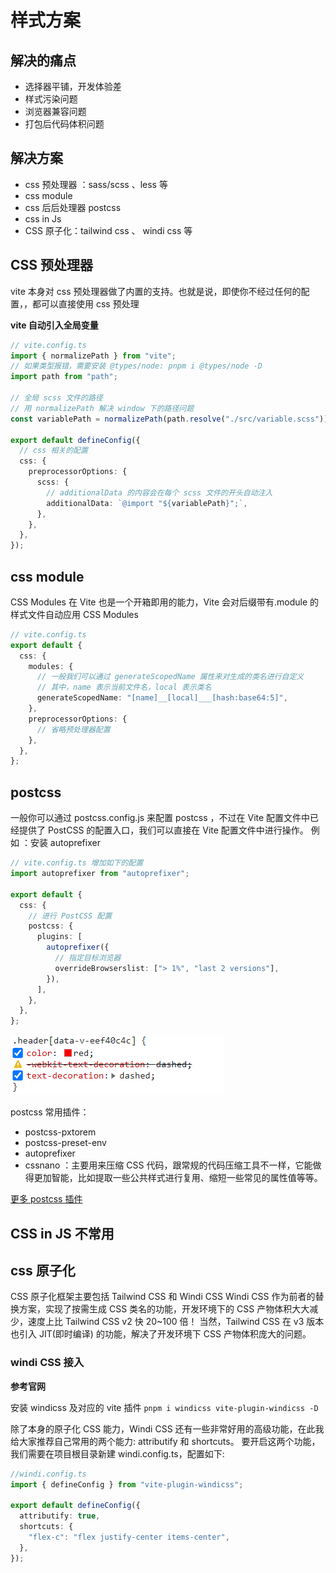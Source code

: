 # 样式方案

## 解决的痛点

- 选择器平铺，开发体验差
- 样式污染问题
- 浏览器兼容问题
- 打包后代码体积问题

## 解决方案

- css 预处理器 ：sass/scss 、less 等
- css module
- css 后后处理器 postcss
- css in Js
- CSS 原子化：tailwind css 、 windi css 等

## CSS 预处理器

vite 本身对 css 预处理器做了内置的支持。也就是说，即使你不经过任何的配置，，都可以直接使用 css 预处理

**vite 自动引入全局变量**

```ts
// vite.config.ts
import { normalizePath } from "vite";
// 如果类型报错，需要安装 @types/node: pnpm i @types/node -D
import path from "path";

// 全局 scss 文件的路径
// 用 normalizePath 解决 window 下的路径问题
const variablePath = normalizePath(path.resolve("./src/variable.scss"));

export default defineConfig({
  // css 相关的配置
  css: {
    preprocessorOptions: {
      scss: {
        // additionalData 的内容会在每个 scss 文件的开头自动注入
        additionalData: `@import "${variablePath}";`,
      },
    },
  },
});
```

## css module

CSS Modules 在 Vite 也是一个开箱即用的能力，Vite 会对后缀带有.module 的样式文件自动应用 CSS Modules

```ts
// vite.config.ts
export default {
  css: {
    modules: {
      // 一般我们可以通过 generateScopedName 属性来对生成的类名进行自定义
      // 其中，name 表示当前文件名，local 表示类名
      generateScopedName: "[name]__[local]___[hash:base64:5]",
    },
    preprocessorOptions: {
      // 省略预处理器配置
    },
  },
};
```

## postcss

一般你可以通过 postcss.config.js 来配置 postcss ，不过在 Vite 配置文件中已经提供了 PostCSS 的配置入口，我们可以直接在 Vite 配置文件中进行操作。
例如 ：安装 autoprefixer

```ts
// vite.config.ts 增加如下的配置
import autoprefixer from "autoprefixer";

export default {
  css: {
    // 进行 PostCSS 配置
    postcss: {
      plugins: [
        autoprefixer({
          // 指定目标浏览器
          overrideBrowserslist: ["> 1%", "last 2 versions"],
        }),
      ],
    },
  },
};
```

![Alt text](image.png)

postcss 常用插件：

- postcss-pxtorem
- postcss-preset-env
- autoprefixer
- cssnano ：主要用来压缩 CSS 代码，跟常规的代码压缩工具不一样，它能做得更加智能，比如提取一些公共样式进行复用、缩短一些常见的属性值等等。

[更多 postcss 插件](www.postcss.parts/)

## CSS in JS 不常用

## css 原子化

CSS 原子化框架主要包括 Tailwind CSS 和 Windi CSS
Windi CSS 作为前者的替换方案，实现了按需生成 CSS 类名的功能，开发环境下的 CSS 产物体积大大减少，速度上比 Tailwind CSS v2 快 20~100 倍！
当然，Tailwind CSS 在 v3 版本也引入 JIT(即时编译) 的功能，解决了开发环境下 CSS 产物体积庞大的问题。

### windi CSS 接入

**参考官网**

安装 windicss 及对应的 vite 插件
`pnpm i windicss vite-plugin-windicss -D`

除了本身的原子化 CSS 能力，Windi CSS 还有一些非常好用的高级功能，在此我给大家推荐自己常用的两个能力: attributify 和 shortcuts。
要开启这两个功能，我们需要在项目根目录新建 windi.config.ts，配置如下:

```ts
//windi.config.ts
import { defineConfig } from "vite-plugin-windicss";

export default defineConfig({
  attributify: true,
  shortcuts: {
    "flex-c": "flex justify-center items-center",
  },
});
```
